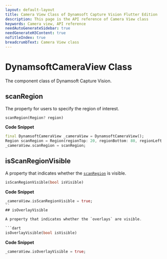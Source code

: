 ```yaml
---
layout: default-layout
title: Camera View Class of Dynamsoft Capture Vision Flutter Edition
description: This page is the API reference of Camera View class
keywords: Camera view, API reference
needAutoGenerateSidebar: true
needGenerateH3Content: true
noTitleIndex: true
breadcrumbText: Camera View class
---
```


# DynamsoftCameraView Class

The component class of Dynamsoft Capture Vision.

## scanRegion

The property for users to specify the region of interest.

```dart
scanRegion(Region? region)
```

**Code Snippet**

```dart
final DynamsoftCameraView _cameraView = DynamsoftCameraView();
Region scanRegion = Region(regionTop: 20, regionBottom: 80, regionLeft: 20, regionRight: 80, regionMeasuredByPercentage: true);
_cameraView.scanRegion = scanRegion;
```

## isScanRegionVisible

A property that indicates whether the [`scanRegion`](#scanregion) is visible.

```dart
isScanRegionVisible(bool isVisible)
```

**Code Snippet**

```dart
_cameraView.isScanRegionVisible = true;
``
## isOverlayVisible

A property that indicates whether the `overlays` are visible.

```dart
isOverlayVisible(bool isVisible)
```

**Code Snippet**

```dart
_cameraView.isOverlayVisible = true;
```
